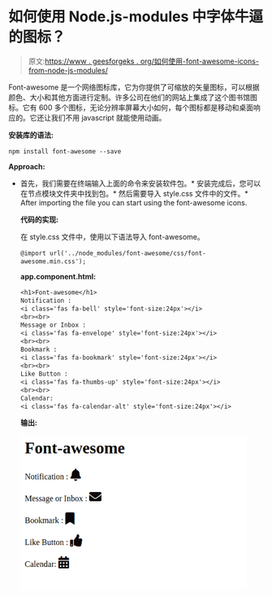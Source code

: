 # 如何使用 Node.js-modules 中字体牛逼的图标？

> 原文:[https://www . geesforgeks . org/如何使用-font-awesome-icons-from-node-js-modules/](https://www.geeksforgeeks.org/how-to-use-font-awesome-icons-from-node-js-modules/)

Font-awesome 是一个网络图标库，它为你提供了可缩放的矢量图标，可以根据颜色、大小和其他方面进行定制。许多公司在他们的网站上集成了这个图书馆图标。它有 600 多个图标，无论分辨率屏幕大小如何，每个图标都是移动和桌面响应的。它还让我们不用 javascript 就能使用动画。

**安装库的语法:**

```
npm install font-awesome --save
```

**Approach:**

*   首先，我们需要在终端输入上面的命令来安装软件包。*   安装完成后，您可以在节点模块文件夹中找到包。*   然后需要导入 style.css 文件中的文件。*   After importing the file you can start using the font-awesome icons.

    **代码的实现:**

    在 style.css 文件中，使用以下语法导入 font-awesome。

    ```
    @import url('../node_modules/font-awesome/css/font-awesome.min.css');
    ```

    **app.component.html:**

    ```
    <h1>Font-awesome</h1>
    Notification :
    <i class='fas fa-bell' style='font-size:24px'></i>
    <br><br>
    Message or Inbox :
    <i class='fas fa-envelope' style='font-size:24px'></i>
    <br><br>
    Bookmark : 
    <i class='fas fa-bookmark' style='font-size:24px'></i>
    <br><br>
    Like Button :
    <i class='fas fa-thumbs-up' style='font-size:24px'></i>
    <br><br>
    Calendar:
    <i class='fas fa-calendar-alt' style='font-size:24px'></i>
    ```

    **输出:**

    ![](img/3ce9de8b7ea5d0d96bf60f428359d52d.png)